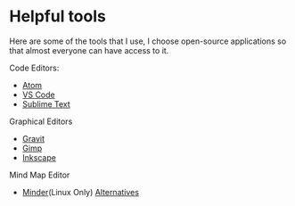 # Helpful tools

Here are some of the tools that I use, I choose open-source applications so that almost everyone can have access to it.



Code Editors:

- [Atom](https://atom.io)
- [VS Code](https://code.visualstudio.com/)
- [Sublime Text](https://www.sublimetext.com/)

Graphical Editors

- [Gravit](https://www.designer.io/en/features/)
- [Gimp](https://www.gimp.org/)
- [Inkscape](https://inkscape.org/)

Mind Map Editor

- [Minder](https://github.com/phase1geo/Minder)(Linux Only) [Alternatives](https://alternativeto.net/software/minder/)
